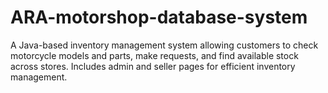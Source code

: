 # ARA-motorshop-database-system
A Java-based inventory management system allowing customers to check motorcycle models and parts, make requests, and find available stock across stores. Includes admin and seller pages for efficient inventory management.
